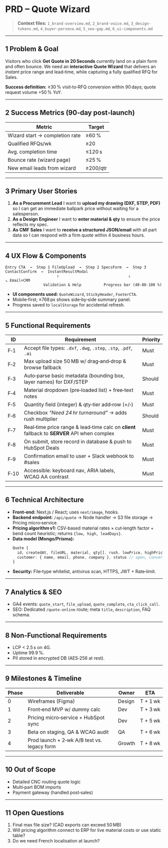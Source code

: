 # PRD – Quote Wizard

> **Context files:** `1_brand-overview.md`, `2_brand-voice.md`, `3_design-tokens.md`, `4_buyer-persona.md`, `5_seo-gap.md`, `6_ui-components.md`

---

## 1 Problem & Goal

Visitors who click **Get Quote in 20 Seconds** currently land on a plain form and often bounce. We need an **interactive Quote Wizard** that delivers an *instant* price range and lead‑time, while capturing a fully qualified RFQ for Sales.

**Success definition:** ≥30 % visit‑to‑RFQ conversion within 90 days; quote request volume +50 % YoY.

---

## 2 Success Metrics (90‑day post‑launch)

| Metric                         | Target   |
| ------------------------------ | -------- |
| Wizard start → completion rate | ≥60 %    |
| Qualified RFQs/wk              | ≥20      |
| Avg. completion time           | ≤120 s   |
| Bounce rate (wizard page)      | ≤25 %    |
| New email leads from wizard    | ≥200/qtr |

---

## 3 Primary User Stories

1. **As a Procurement Lead** I want to **upload my drawing (DXF, STEP, PDF)** so I can get an immediate ballpark price without waiting for a salesperson.
2. **As a Design Engineer** I want to **enter material & qty** to ensure the price reflects my spec.
3. **As CMF Sales** I want to **receive a structured JSON/email** with all part data so I can respond with a firm quote within 4 business hours.

---

## 4 UX Flow & Components

```
Entry CTA  →  Step 1 FileUpload  →  Step 2 SpecsForm  →  Step 3 ContactConfirm  →  InstantResultModal  
                       ↑                               ↓                       ↘ Email+CRM
                 Validation & Help          Progress bar (40‑80‑100 %)
```

- **UI components used:** `QuoteWizard`, `StickyHeader`, `FooterCTA`.
- Mobile‑first; ≥768 px shows side‑by‑side summary panel.
- Progress saved to `localStorage` for accidental refresh.

---

## 5 Functional Requirements

| ID   | Requirement                                                                                  | Priority |
| ---- | -------------------------------------------------------------------------------------------- | -------- |
| F‑1  | Accept file types: `.dxf`, `.dwg`, `.step`, `.stp`, `.pdf`, `.ai`                            | Must     |
| F‑2  | Max upload size 50 MB w/ drag‑and‑drop & browse fallback                                     | Must     |
| F‑3  | Auto‑parse basic metadata (bounding box, layer names) for DXF/STEP                           | Should   |
| F‑4  | Material dropdown (pre‑loaded list) + free‑text notes                                        | Must     |
| F‑5  | Quantity field (integer) & qty‑tier add‑row (+/‑)                                            | Must     |
| F‑6  | Checkbox *“Need 24 hr turnaround”* → adds rush multiplier                                    | Should   |
| F‑7  | Real‑time price range & lead‑time calc on **client** fallback to **SERVER** API when complex | Must     |
| F‑8  | On submit, store record in database & push to HubSpot Deals                                  | Must     |
| F‑9  | Confirmation email to user + Slack webhook to #sales                                         | Must     |
| F‑10 | Accessible: keyboard nav, ARIA labels, WCAG AA contrast                                      | Must     |

---

## 6 Technical Architecture

- **Front‑end:** Next.js / React; uses `next/image`, hooks.
- **Backend endpoint:** `/api/quote` → Node handler → S3 file storage → Pricing micro‑service.
- **Pricing algorithm v1:** CSV‑based material rates × cut‑length factor + bend count heuristic; returns `{low, high, leadDays}`.
- **Data model (Mongo/Prisma):**
  ```ts
  Quote {
    id, createdAt, fileURL, material, qty[], rush, lowPrice, highPrice, estLeadDays,
    customer: { name, email, phone, company }, status // open, converted, lost
  }
  ```
- **Security:** File‑type whitelist, antivirus scan, HTTPS, JWT + Rate‑limit.

---

## 7 Analytics & SEO

- GA4 events: `quote_start`, `file_upload`, `quote_complete`, `cta_click_call`.
- SEO: Dedicated `/quote-online` route; meta `title`, `description`, FAQ schema.

---

## 8 Non‑Functional Requirements

- LCP < 2.5 s on 4G.
- Uptime 99.9 %.
- PII stored in encrypted DB (AES‑256 at rest).

---

## 9 Milestones & Timeline

| Phase | Deliverable                                 | Owner  | ETA      |
| ----- | ------------------------------------------- | ------ | -------- |
| 0     | Wireframes (Figma)                          | Design | T + 1 wk |
| 1     | Front‑end MVP w/ dummy calc                 | Dev    | T + 3 wk |
| 2     | Pricing micro‑service + HubSpot sync        | Dev    | T + 5 wk |
| 3     | Beta on staging, QA & WCAG audit            | QA     | T + 6 wk |
| 4     | Prod launch + 2‑wk A/B test vs. legacy form | Growth | T + 8 wk |

---

## 10 Out of Scope

- Detailed CNC routing quote logic
- Multi‑part BOM imports
- Payment gateway (handled post‑sales)

---

## 11 Open Questions

1. Final max file size? (CAD exports can exceed 50 MB)
2. Will pricing algorithm connect to ERP for live material costs or use static table?
3. Do we need French localisation at launch?

